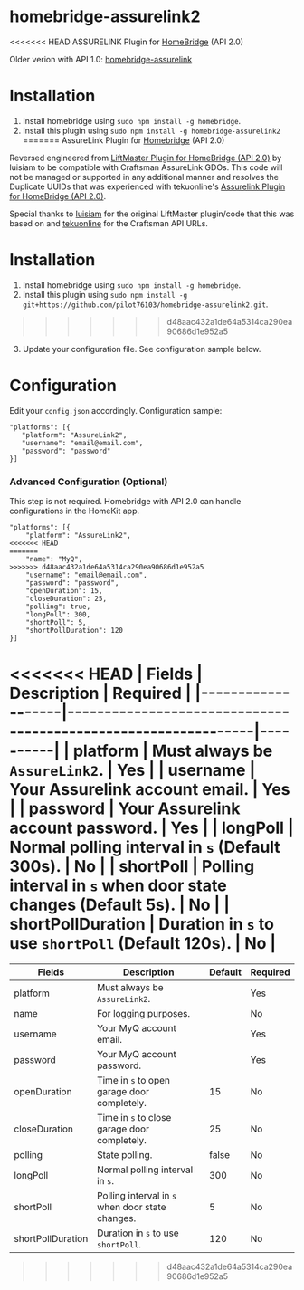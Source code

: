 # homebridge-assurelink2
<<<<<<< HEAD
ASSURELINK Plugin for [HomeBridge](https://github.com/nfarina/homebridge) (API 2.0)

Older verion with API 1.0: [homebridge-assurelink](https://github.com/tekuonline/homebridge-assurelink)

# Installation
1. Install homebridge using `sudo npm install -g homebridge`.
2. Install this plugin using `sudo npm install -g homebridge-assurelink2`
=======
AssureLink Plugin for [Homebridge](https://github.com/nfarina/homebridge) (API 2.0)

Reversed engineered from [LiftMaster Plugin for HomeBridge (API 2.0)](https://github.com/luisiam/homebridge-liftmaster2) by luisiam to be compatible with Craftsman AssureLink GDOs. This code will not be managed or supported in any additional manner and resolves the Duplicate UUIDs that was experienced with tekuonline's [Assurelink Plugin for HomeBridge (API 2.0)](https://github.com/tekuonline/homebridge-assurelink2).

Special thanks to [luisiam](https://github.com/luisiam) for the original LiftMaster plugin/code that this was based on and [tekuonline](https://github.com/tekuonline) for the Craftsman API URLs.

# Installation
1. Install homebridge using `sudo npm install -g homebridge`.
2. Install this plugin using `sudo npm install -g git+https://github.com/pilot76103/homebridge-assurelink2.git`.
>>>>>>> d48aac432a1de64a5314ca290ea90686d1e952a5
3. Update your configuration file. See configuration sample below.

# Configuration
Edit your `config.json` accordingly. Configuration sample:
 ```
"platforms": [{
    "platform": "AssureLink2",
    "username": "email@email.com",
    "password": "password"
}]
```

### Advanced Configuration (Optional)
This step is not required. Homebridge with API 2.0 can handle configurations in the HomeKit app.
```
"platforms": [{
    "platform": "AssureLink2",
<<<<<<< HEAD
=======
    "name": "MyQ",
>>>>>>> d48aac432a1de64a5314ca290ea90686d1e952a5
    "username": "email@email.com",
    "password": "password",
    "openDuration": 15,
    "closeDuration": 25,
    "polling": true,
    "longPoll": 300,
    "shortPoll": 5,
    "shortPollDuration": 120
}]

```

<<<<<<< HEAD
| Fields            | Description                                                   | Required |
|-------------------|---------------------------------------------------------------|----------|
| platform          | Must always be `AssureLink2`.                                 | Yes      |
| username          | Your Assurelink account email.                                       | Yes      |
| password          | Your Assurelink account password.                                    | Yes      |
| longPoll          | Normal polling interval in `s` (Default 300s).                | No       |
| shortPoll         | Polling interval in `s` when door state changes (Default 5s). | No       |
| shortPollDuration | Duration in `s` to use `shortPoll` (Default 120s).            | No       |
=======
| Fields            | Description                                      | Default | Required |
|-------------------|--------------------------------------------------|---------|----------|
| platform          | Must always be `AssureLink2`.                    |         | Yes      |
| name              | For logging purposes.                            |         | No       |
| username          | Your MyQ account email.                          |         | Yes      |
| password          | Your MyQ account password.                       |         | Yes      |
| openDuration      | Time in `s` to open garage door completely.      | 15      | No       |
| closeDuration     | Time in `s` to close garage door completely.     | 25      | No       |
| polling           | State polling.                                   | false   | No       |
| longPoll          | Normal polling interval in `s`.                  | 300     | No       |
| shortPoll         | Polling interval in `s` when door state changes. | 5       | No       |
| shortPollDuration | Duration in `s` to use `shortPoll`.              | 120     | No       |
>>>>>>> d48aac432a1de64a5314ca290ea90686d1e952a5
